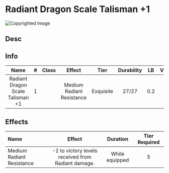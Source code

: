 # Radiant Dragon Scale Talisman +1

![Copyrighted Image](RadiantDragonScaleTalisman+1.png)

## Desc

## Info

|               Name               | # | Class |          Effect          |   Tier   | Durability | LB | Value |
| :------------------------------: | :-: | :---: | :-----------------------: | :-------: | :--------: | :-: | :---: |
| Radiant Dragon Scale Talisman +1 | 1 |      | Medium Radiant Resistance | Exquisite |   27/27   | 0.2 |   ?   |

## Effects

| Name | Effect | Duration | Tier Required |
| :--- | :----: | :------: | :-----------: |
| Medium Radiant Resistance | -2 to victory levels received from Radiant damage. | While equipped | 5 |
